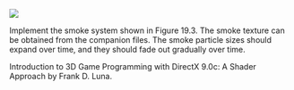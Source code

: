 [![](http://img.youtube.com/vi/38g_pAHsL4s/0.jpg)](http://www.youtube.com/watch?v=38g_pAHsL4s "Chapter 19 - Exercise 3 - Smoke Particle System")

Implement the smoke system shown in Figure 19.3. The smoke texture can be obtained from the companion files. The smoke particle sizes should
expand over time, and they should fade out gradually over time.

Introduction to 3D Game Programming with DirectX 9.0c: A Shader Approach by Frank D. Luna.
